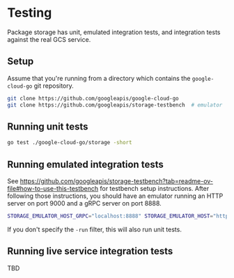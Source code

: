 # Testing

Package storage has unit, emulated integration tests, and integration tests
against the real GCS service.

## Setup

Assume that you're running from a directory which contains the `google-cloud-go`
git repository.

```bash
git clone https://github.com/googleapis/google-cloud-go
git clone https://github.com/googleapis/storage-testbench  # emulator
```

## Running unit tests

```bash
go test ./google-cloud-go/storage -short
```

## Running emulated integration tests

See
https://github.com/googleapis/storage-testbench?tab=readme-ov-file#how-to-use-this-testbench
for testbench setup instructions. After following those instructions, you should
have an emulator running an HTTP server on port 9000 and a gRPC server on port
8888.

```bash
STORAGE_EMULATOR_HOST_GRPC="localhost:8888" STORAGE_EMULATOR_HOST="http://localhost:9000" go test ./google-cloud-go/storage -short -run="^Test(RetryConformance|.*Emulated)"
```

If you don't specify the `-run` filter, this will also run unit tests.

## Running live service integration tests

TBD

